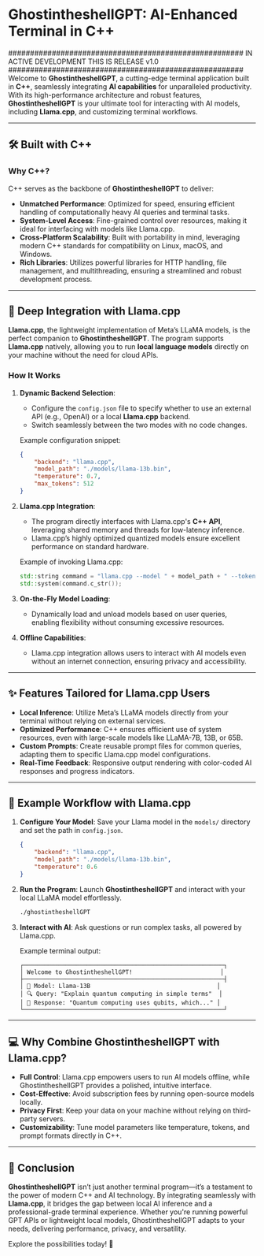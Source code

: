 # GhostintheshellGPT: AI-Enhanced Terminal in C++
######################################################
IN ACTIVE DEVELOPMENT THIS IS RELEASE v1.0
######################################################
Welcome to **GhostintheshellGPT**, a cutting-edge terminal application built in **C++**, seamlessly integrating **AI capabilities** for unparalleled productivity. With its high-performance architecture and robust features, **GhostintheshellGPT** is your ultimate tool for interacting with AI models, including **Llama.cpp**, and customizing terminal workflows.

---

## 🛠️ Built with C++

### Why C++?
C++ serves as the backbone of **GhostintheshellGPT** to deliver:
- **Unmatched Performance**: Optimized for speed, ensuring efficient handling of computationally heavy AI queries and terminal tasks.
- **System-Level Access**: Fine-grained control over resources, making it ideal for interfacing with models like Llama.cpp.
- **Cross-Platform Scalability**: Built with portability in mind, leveraging modern C++ standards for compatibility on Linux, macOS, and Windows.
- **Rich Libraries**: Utilizes powerful libraries for HTTP handling, file management, and multithreading, ensuring a streamlined and robust development process.

---

## 🤖 Deep Integration with Llama.cpp

**Llama.cpp**, the lightweight implementation of Meta’s LLaMA models, is the perfect companion to **GhostintheshellGPT**. The program supports **Llama.cpp** natively, allowing you to run **local language models** directly on your machine without the need for cloud APIs.

### How It Works
1. **Dynamic Backend Selection**:
   - Configure the `config.json` file to specify whether to use an external API (e.g., OpenAI) or a local **Llama.cpp** backend.
   - Switch seamlessly between the two modes with no code changes.

   Example configuration snippet:
   ```json
   {
       "backend": "llama.cpp",
       "model_path": "./models/llama-13b.bin",
       "temperature": 0.7,
       "max_tokens": 512
   }
   ```

2. **Llama.cpp Integration**:
   - The program directly interfaces with Llama.cpp's **C++ API**, leveraging shared memory and threads for low-latency inference.
   - Llama.cpp’s highly optimized quantized models ensure excellent performance on standard hardware.

   Example of invoking Llama.cpp:
   ```cpp
   std::string command = "llama.cpp --model " + model_path + " --tokens " + std::to_string(max_tokens);
   std::system(command.c_str());
   ```

3. **On-the-Fly Model Loading**:
   - Dynamically load and unload models based on user queries, enabling flexibility without consuming excessive resources.

4. **Offline Capabilities**:
   - Llama.cpp integration allows users to interact with AI models even without an internet connection, ensuring privacy and accessibility.

---

## ✨ Features Tailored for Llama.cpp Users

- **Local Inference**: Utilize Meta’s LLaMA models directly from your terminal without relying on external services.
- **Optimized Performance**: C++ ensures efficient use of system resources, even with large-scale models like LLaMA-7B, 13B, or 65B.
- **Custom Prompts**: Create reusable prompt files for common queries, adapting them to specific Llama.cpp model configurations.
- **Real-Time Feedback**: Responsive output rendering with color-coded AI responses and progress indicators.

---

## 📂 Example Workflow with Llama.cpp

1. **Configure Your Model**:
   Save your Llama model in the `models/` directory and set the path in `config.json`.

   ```json
   {
       "backend": "llama.cpp",
       "model_path": "./models/llama-13b.bin",
       "temperature": 0.6
   }
   ```

2. **Run the Program**:
   Launch **GhostintheshellGPT** and interact with your local LLaMA model effortlessly.

   ```bash
   ./ghostintheshellGPT
   ```

3. **Interact with AI**:
   Ask questions or run complex tasks, all powered by Llama.cpp.

   Example terminal output:
   ```plaintext
   ┌─────────────────────────────────────────────────────────┐
   │ Welcome to GhostintheshellGPT!                         │
   ├─────────────────────────────────────────────────────────┤
   │ 🤖 Model: Llama-13B                                    │
   │ 🔍 Query: "Explain quantum computing in simple terms"  │
   │ 💬 Response: "Quantum computing uses qubits, which..." │
   └─────────────────────────────────────────────────────────┘
   ```

---

## 💻 Why Combine GhostintheshellGPT with Llama.cpp?

- **Full Control**: Llama.cpp empowers users to run AI models offline, while GhostintheshellGPT provides a polished, intuitive interface.
- **Cost-Effective**: Avoid subscription fees by running open-source models locally.
- **Privacy First**: Keep your data on your machine without relying on third-party servers.
- **Customizability**: Tune model parameters like temperature, tokens, and prompt formats directly in C++.

---

## 📜 Conclusion

**GhostintheshellGPT** isn’t just another terminal program—it’s a testament to the power of modern C++ and AI technology. By integrating seamlessly with **Llama.cpp**, it bridges the gap between local AI inference and a professional-grade terminal experience. Whether you're running powerful GPT APIs or lightweight local models, GhostintheshellGPT adapts to your needs, delivering performance, privacy, and versatility.

Explore the possibilities today! 🎯
